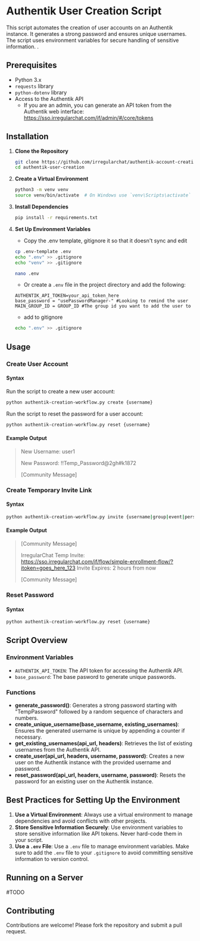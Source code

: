 # Authentik User Creation Script

This script automates the creation of user accounts on an Authentik instance. It generates a strong password and ensures unique usernames. The script uses environment variables for secure handling of sensitive information.
.

## Prerequisites

- Python 3.x
- `requests` library
- `python-dotenv` library
- Access to the Authentik API
   - If you are an admin, you can generate an API token from the Authentik web interface: https://sso.irregularchat.com/if/admin/#/core/tokens
## Installation

1. **Clone the Repository**
   ```bash
   git clone https://github.com/irregularchat/authentik-account-creation.git
   cd authentik-user-creation
   ```

2. **Create a Virtual Environment**
   ```bash
   python3 -m venv venv
   source venv/bin/activate  # On Windows use `venv\Scripts\activate`
   ```

3. **Install Dependencies**
   ```bash
   pip install -r requirements.txt
   ```

4. **Set Up Environment Variables**
   - Copy the .env template, gitignore it so that it doesn't sync and edit
   ```bash
   cp .env-template .env
   echo ".env" >> .gitignore
   echo "venv" >> .gitignore

   nano .env
   ```
   - Or create a `.env` file in the project directory and add the following:
   ```env
   AUTHENTIK_API_TOKEN=your_api_token_here
   base_password = "usePasswordManager-" #Looking to remind the user 
   MAIN_GROUP_ID = GROUP_ID #The group id you want to add the user to    
   ```
     - add to gitignore

    ```bash
    echo ".env" >> .gitignore
    ```

## Usage

### Create User Account
#### Syntax

Run the script to create a new user account:
```bash
python authentik-creation-workflow.py create {username}
```

Run the script to reset the password for a user account:
```bash
python authentik-creation-workflow.py reset {username}
```
#### Example Output
> New Username: user1
> 
> New Password: !!Temp_Password@2gh#k1872
> 
> [Community Message]

### Create Temporary Invite Link
#### Syntax
```bash
python authentik-creation-workflow.py invite {username|group|event|person}
```

#### Example Output
> [Community Message]
> 
> IrregularChat Temp Invite: https://sso.irregularchat.com/if/flow/simple-enrollment-flow/?itoken=goes_here_123
Invite Expires: 2 hours from now
> 
> [Community Message]

### Reset Password
#### Syntax
```bash
python authentik-creation-workflow.py reset {username}
```

## Script Overview

### Environment Variables

- `AUTHENTIK_API_TOKEN`: The API token for accessing the Authentik API.
- `base_password`: The base pasword to generate unique passwords.

### Functions

- **generate_password()**: Generates a strong password starting with "TempPassword" followed by a random sequence of characters and numbers.
- **create_unique_username(base_username, existing_usernames)**: Ensures the generated username is unique by appending a counter if necessary.
- **get_existing_usernames(api_url, headers)**: Retrieves the list of existing usernames from the Authentik API.
- **create_user(api_url, headers, username, password)**: Creates a new user on the Authentik instance with the provided username and password.
- **reset_password(api_url, headers, username, password)**: Resets the password for an existing user on the Authentik instance.

## Best Practices for Setting Up the Environment

1. **Use a Virtual Environment**: Always use a virtual environment to manage dependencies and avoid conflicts with other projects.
2. **Store Sensitive Information Securely**: Use environment variables to store sensitive information like API tokens. Never hard-code them in your script.
3. **Use a `.env` File**: Use a `.env` file to manage environment variables. Make sure to add the `.env` file to your `.gitignore` to avoid committing sensitive information to version control.

## Running on a Server

#TODO

## Contributing

Contributions are welcome! Please fork the repository and submit a pull request.
